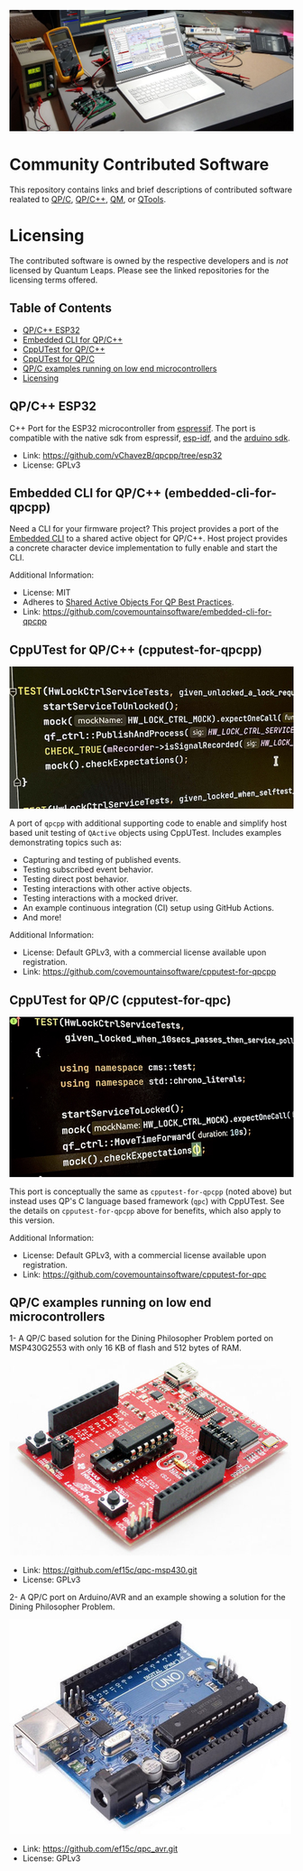 [![Modern Embedded Software](img/masthead1.jpg)](https://www.state-machine.com)

# Community Contributed Software

This repository contains links and brief descriptions of contributed software realated to [QP/C](https://github.com/QuantumLeaps/qpc), [QP/C++](https://github.com/QuantumLeaps/qpcpp), [QM](https://github.com/QuantumLeaps/qm), or [QTools](https://github.com/QuantumLeaps/qtools).

# Licensing
The contributed software is owned by the respective developers and is *not* licensed by Quantum Leaps. Please see the linked repositories for the licensing terms offered.

## Table of Contents
- [QP/C++ ESP32](#qpc-esp32)
- [Embedded CLI for QP/C++](#embedded-cli-for-qpc-embedded-cli-for-qpcpp)
- [CppUTest for QP/C++](#cpputest-for-qpc-cpputest-for-qpcpp)
- [CppUTest for QP/C](#cpputest-for-qpc-cpputest-for-qpc)
- [QP/C examples running on low end microcontrollers](#qpc-examples-running-on-low-end-microcontrollers)
- [Licensing](#licensing)<br>


## QP/C++ ESP32
C++ Port for the ESP32 microcontroller from [espressif](https://www.espressif.com/). The port is compatible with the native sdk from espressif, [esp-idf](https://github.com/espressif/esp-idf), and the [arduino sdk](https://github.com/espressif/arduino-esp32). 

- Link: https://github.com/vChavezB/qpcpp/tree/esp32
- License: GPLv3

## Embedded CLI for QP/C++ (embedded-cli-for-qpcpp)

Need a CLI for your firmware project? This project provides a port of the [Embedded CLI](https://github.com/funbiscuit/embedded-cli) 
to a shared active object for QP/C++. Host project provides a concrete character device implementation
to fully enable and start the CLI.

Additional Information:
- License:  MIT
- Adheres to [Shared Active Objects For QP Best Practices](https://github.com/covemountainsoftware/Shared-Active-Objects-For-QP-Best-Practices).
- Link: https://github.com/covemountainsoftware/embedded-cli-for-qpcpp

## CppUTest for QP/C++ (cpputest-for-qpcpp)
[![cpputest-for-qpcpp](img/cpputest-qpcpp-img.jpg)](https://github.com/covemountainsoftware/cpputest-for-qpcpp)

A port of `qpcpp` with additional supporting code to enable and simplify host based unit testing 
of `QActive` objects using CppUTest. Includes examples demonstrating topics such as:  
* Capturing and testing of published events.
* Testing subscribed event behavior.
* Testing direct post behavior.
* Testing interactions with other active objects.
* Testing interactions with a mocked driver.
* An example continuous integration (CI) setup using GitHub Actions.
* And more!

Additional Information:
- License: Default GPLv3, with a commercial license available upon registration.
- Link: https://github.com/covemountainsoftware/cpputest-for-qpcpp

## CppUTest for QP/C (cpputest-for-qpc)
[![cpputest-for-qpc](img/cpputest-qpc-img.jpg)](https://github.com/covemountainsoftware/cpputest-for-qpc)

This port is conceptually the same as `cpputest-for-qpcpp` (noted above) but instead uses QP's C language 
based framework (`qpc`) with CppUTest. See the details on `cpputest-for-qpcpp` above for benefits, which also apply to 
this version.

Additional Information:
- License: Default GPLv3, with a commercial license available upon registration.
- Link: https://github.com/covemountainsoftware/cpputest-for-qpc

## QP/C examples running on low end microcontrollers
1- A QP/C based solution for the Dining Philosopher Problem ported on MSP430G2553 with only 16 KB of flash and 512 bytes of RAM.

[![MSP430 LaunchPad](img/msp430-launchpad.jpg)](https://github.com/ef15c/qpc-msp430.git)

- Link: https://github.com/ef15c/qpc-msp430.git
- License: GPLv3

2- A QP/C port on Arduino/AVR and an example showing a solution for the Dining Philosopher Problem.

[![Arduino UNO](img/arduino-uno.jpg)](https://github.com/ef15c/qpc_avr.git)

- Link: https://github.com/ef15c/qpc_avr.git
- License: GPLv3

